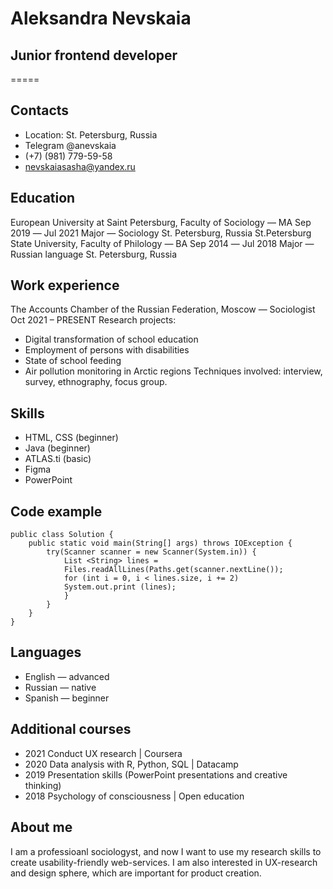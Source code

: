 # Aleksandra Nevskaia 
## Junior frontend developer
=====
## Contacts
* Location: St. Petersburg, Russia
* Telegram @anevskaia
* (+7) (981) 779-59-58 
* nevskaiasasha@yandex.ru 
## Education
European University at Saint Petersburg, Faculty of Sociology ― MA	      Sep 2019 ― Jul 2021
Major ― Sociology 							    St. Petersburg, Russia
St.Petersburg State University, Faculty of Philology ― BA 		      Sep 2014 ― Jul 2018
Major ― Russian language						    St. Petersburg, Russia

## Work experience
The Accounts Chamber of the Russian Federation, Moscow ― Sociologist
Oct 2021 – PRESENT
Research projects:
* Digital transformation of school education 
* Employment of persons with disabilities
* State of school feeding
* Air pollution monitoring in Arctic regions
Techniques involved: interview, survey, ethnography, focus group.

## Skills
* HTML, CSS (beginner)
* Java (beginner)
* ATLAS.ti (basic)
* Figma 
* PowerPoint

## Code example
```
public class Solution {
    public static void main(String[] args) throws IOException {
        try(Scanner scanner = new Scanner(System.in)) {
            List <String> lines = 
            Files.readAllLines(Paths.get(scanner.nextLine());
            for (int i = 0, i < lines.size, i += 2)
            System.out.print (lines);
            }
        }
    }
}
```

## Languages
* English ― advanced
* Russian ― native
* Spanish ― beginner
## Additional courses
* 2021
Conduct UX research | Coursera
* 2020
Data analysis with R, Python, SQL | Datacamp
* 2019
Presentation skills (PowerPoint presentations and creative thinking)
* 2018
Psychology of consciousness | Open education
## About me
I am a professioanl sociologyst, and now I want to use my research skills to create usability-friendly web-services. I am also interested in UX-research and design sphere, which are important for product creation.

